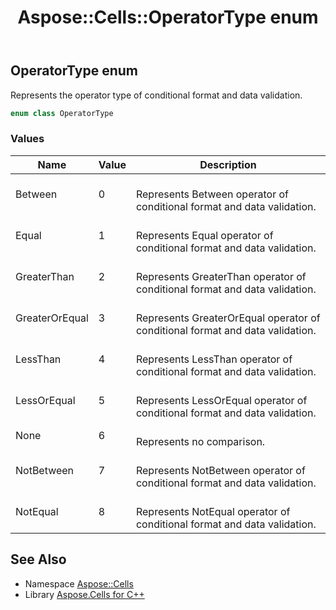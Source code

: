 ﻿---
title: Aspose::Cells::OperatorType enum
linktitle: OperatorType
second_title: Aspose.Cells for C++ API Reference
description: 'Aspose::Cells::OperatorType enum. Represents the operator type of conditional format and data validation in C++.'
type: docs
weight: 23200
url: /cpp/aspose.cells/operatortype/
---
## OperatorType enum


Represents the operator type of conditional format and data validation.

```cpp
enum class OperatorType
```

### Values

| Name | Value | Description |
| --- | --- | --- |
| Between | 0 | <br>Represents Between operator of conditional format and data validation. |
| Equal | 1 | <br>Represents Equal operator of conditional format and data validation. |
| GreaterThan | 2 | <br>Represents GreaterThan operator of conditional format and data validation. |
| GreaterOrEqual | 3 | <br>Represents GreaterOrEqual operator of conditional format and data validation. |
| LessThan | 4 | <br>Represents LessThan operator of conditional format and data validation. |
| LessOrEqual | 5 | <br>Represents LessOrEqual operator of conditional format and data validation. |
| None | 6 | <br>Represents no comparison. |
| NotBetween | 7 | <br>Represents NotBetween operator of conditional format and data validation. |
| NotEqual | 8 | <br>Represents NotEqual operator of conditional format and data validation. |

## See Also

* Namespace [Aspose::Cells](../)
* Library [Aspose.Cells for C++](../../)
